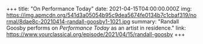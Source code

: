 +++
title: "On Performance Today"
date: 2021-04-15T04:00:00.000Z
img: https://img.apmcdn.org/541d3a05054b95c9dea5674fe0134b7c1cbaf319/normal/8dae8c-20210414-randall-goosby1-1021.jpg
summary: "Randall Goosby performs on _Performance Today_ as an artist in residence."
link: https://www.yourclassical.org/episode/2021/04/15/randall-goosby
+++